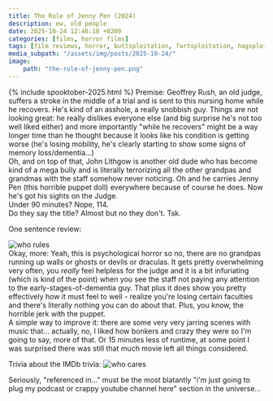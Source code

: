 ```yaml
---
title: The Rule of Jenny Pen (2024)
description: ew, old people
date: 2025-10-24 12:46:18 +0200
categories: [films, horror films]
tags: [film reviews, horror, buttsploitation, fartsploitation, hagsploitation, it's a metaphor d'uh, let's die our way out, secret sad movie, secret musical, spooky doll, spooky painting, thriller, why would you even keep that thing at home, spooktober 2025, they don't say the title]
media_subpath: "/assets/img/posts/2025-10-24/"
image:
    path: "the-rule-of-jenny-pen.png"
---
```

{% include spooktober-2025.html %}
<span class="reviewsection">Premise:</span> Geoffrey Rush, an old judge, suffers a stroke in the middle of a trial and is sent to this nursing home while he recovers. He's kind of an asshole, a really snobbish guy. Things are not looking great: he really dislikes everyone else (and big surprise he's not too well liked either) and more importantly "while he recovers" might be a way longer time than he thought because it looks like his condition is getting worse (he's losing mobility, he's clearly starting to show some signs of memory loss/dementia...)<br/>
Oh, and on top of that, John Lithgow is another old dude who has become kind of a mega bully and is literally terrorizing all the other grandpas and grandmas with the staff somehow never noticing. Oh and he carries Jenny Pen (this horrible puppet doll) everywhere because of course he does. Now he's got his sights on the Judge.<br/>
<span class="reviewsection">Under 90 minutes?</span> Nope, 114.<br/>
<span class="reviewsection">Do they say the title?</span> Almost but no they don't. Tsk.

<span class="reviewsection">One sentence review:</span>

![who rules](who-rules.gif)<br/>
<span class="reviewsection">Okay, more:</span> Yeah, this is psychological horror so no, there are no grandpas running up walls or ghosts or devils or draculas. It gets pretty overwhelming very often, you *really* feel helpless for the judge and it is a bit infuriating (which is kind of the point) when you see the staff not paying any attention to the early-stages-of-dementia guy. That plus it does show you pretty effectively how it must feel to well - realize you're losing certain faculties and there's literally nothing you can do about that. Plus, you know, the horrible jerk with the puppet.<br/>
<span class="reviewsection">A simple way to improve it:</span> there are some very very jarring scenes with music that... actually, no, I liked how bonkers and crazy they were so I'm going to say, more of that. Or 15 minutes less of runtime, at some point I was surprised there was still that much movie left all things considered.

<span class="reviewsection">Trivia about the IMDb trivia:</span>
![who cares](referenced.png)

Seriously, "referenced in..." must be the most blatantly "i'm just going to plug my podcast or crappy youtube channel here" section in the universe...